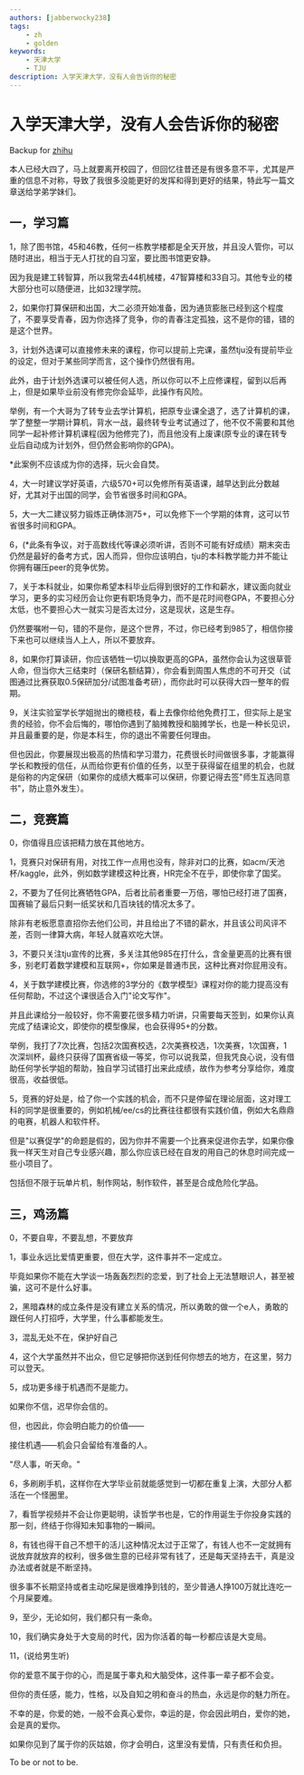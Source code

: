 ```yaml
---
authors: [jabberwocky238]
tags: 
    - zh
    - golden
keywords:
    - 天津大学
    - TJU
description: 入学天津大学，没有人会告诉你的秘密
---
```


# 入学天津大学，没有人会告诉你的秘密

Backup for [zhihu](https://zhuanlan.zhihu.com/p/716619038)

<!-- truncate -->

本人已经大四了，马上就要离开校园了，但回忆往昔还是有很多意不平，尤其是严重的信息不对称，导致了我很多没能更好的发挥和得到更好的结果，特此写一篇文章送给学弟学妹们。

## 一，学习篇

1，除了图书馆，45和46教，任何一栋教学楼都是全天开放，并且没人管你，可以随时进出，相当于无人打扰的自习室，要比图书馆更安静。

因为我是建工转智算，所以我常去44机械楼，47智算楼和33自习。其他专业的楼大部分也可以随便进，比如32理学院。

2，如果你打算保研和出国，大二必须开始准备，因为通货膨胀已经到这个程度了，不要享受青春，因为你选择了竞争，你的青春注定孤独，这不是你的错，错的是这个世界。

3，计划外选课可以直接修未来的课程，你可以提前上完课，虽然tju没有提前毕业的设定，但对于某些同学而言，这个操作仍然很有用。

此外，由于计划外选课可以被任何人选，所以你可以不上应修课程，留到以后再上，但是如果毕业前没有修完你会延毕，此操作有风险。

举例，有一个大哥为了转专业去学计算机，把原专业课全退了，选了计算机的课，学了整整一学期计算机，背水一战，最终转专业考试通过了，他不仅不需要和其他同学一起补修计算机课程(因为他修完了)，而且他没有上废课(原专业的课在转专业后自动成为计划外，但仍然会影响你的GPA)。

*此案例不应该成为你的选择，玩火会自焚。

4，大一时建议学好英语，六级570+可以免修所有英语课，越早达到此分数越好，尤其对于出国的同学，会节省很多时间和GPA。

5，大一大二建议努力锻炼正确体测75+，可以免修下一个学期的体育，这可以节省很多时间和GPA。

6，(*此条有争议，对于高数线代等课必须听讲，否则不可能有好成绩）期末突击仍然是最好的备考方式，因人而异，但你应该明白，tju的本科教学能力并不能让你拥有碾压peer的竞争优势。

7，关于本科就业，如果你希望本科毕业后得到很好的工作和薪水，建议面向就业学习，更多的实习经历会让你更有职场竞争力，而不是花时间卷GPA，不要担心分太低，也不要担心大一就实习是否太过分，这是现状，这是生存。

仍然要嘱咐一句，错的不是你，是这个世界，不过，你已经考到985了，相信你接下来也可以继续当人上人，所以不要放弃。

8，如果你打算读研，你应该牺牲一切以换取更高的GPA，虽然你会认为这很草菅人命，但当你大三结束时（保研名额结算），你会看到周围人焦虑的不可开交（试图通过比赛获取0.5保研加分/试图准备考研），而你此时可以获得大四一整年的假期。

9，关注实验室学长学姐抛出的橄榄枝，看上去像你给他免费打工，但实际上是宝贵的经验，你不会后悔的，哪怕你遇到了脑摊教授和脑摊学长，也是一种长见识，并且最重要的是，你是本科生，你的退出不需要任何理由。

但也因此，你要展现出极高的热情和学习潜力，花费很长时间做很多事，才能赢得学长和教授的信任，从而给你更有价值的任务，以至于获得留在组里的机会，也就是俗称的内定保研（如果你的成绩大概率可以保研，你要记得去签"师生互选同意书"，防止意外发生）。

## 二，竞赛篇

0，你值得且应该把精力放在其他地方。

1，竞赛只对保研有用，对找工作一点用也没有，除非对口的比赛，如acm/天池杯/kaggle，此外，例如数学建模这种比赛，HR完全不在乎，即使你拿了国奖。

2，不要为了任何比赛牺牲GPA，后者比前者重要一万倍，哪怕已经打进了国赛，国赛输了最后只剩一纸奖状和几百块钱的情况太多了。

除非有老板愿意直招你去他们公司，并且给出了不错的薪水，并且该公司风评不差，否则一律算大病，年轻人就喜欢吃大饼。

3，不要只关注tju宣传的比赛，多关注其他985在打什么，含金量更高的比赛有很多，别老盯着数学建模和互联网+，你如果是普通市民，这种比赛对你屁用没有。

4，关于数学建模比赛，你选修的3学分的《数学模型》课程对你的能力提高没有任何帮助，不过这个课很适合入门"论文写作"。

并且此课给分一般较好，你不需要花很多精力听讲，只需要每天签到，如果你认真完成了结课论文，即使你的模型像屎，也会获得95+的分数。

举例，我打了7次比赛，包括2次国赛校选，2次美赛校选，1次美赛，1次国赛，1次深圳杯，最终只获得了国赛省级一等奖，你可以说我菜，但我凭良心说，没有借助任何学长学姐的帮助，独自学习试错打出来此成绩，故作为参考分享给你，难度很高，收益很低。

5，竞赛的好处是，给了你一个实践的机会，而不只是停留在理论层面，这对理工科的同学是很重要的，例如机械/ee/cs的比赛往往都很有实践价值，例如大名鼎鼎的电赛，机器人和软件杯。

但是"以赛促学"的命题是假的，因为你并不需要一个比赛来促进你去学，如果你像我一样天生对自己专业感兴趣，那么你应该已经在自发的用自己的休息时间完成一些小项目了。

包括但不限于玩单片机，制作网站，制作软件，甚至是合成危险化学品。

## 三，鸡汤篇

0，不要自卑，不要乱想，不要放弃

1，事业永远比爱情更重要，但在大学，这件事并不一定成立。

毕竟如果你不能在大学谈一场轰轰烈烈的恋爱，到了社会上无法慧眼识人，甚至被骗，这可不是什么好事。

2，黑暗森林的成立条件是没有建立关系的情况，所以勇敢的做一个e人，勇敢的跟任何人打招呼，大学里，什么事都能发生。

3，混乱无处不在，保护好自己

4，这个大学虽然并不出众，但它足够把你送到任何你想去的地方，在这里，努力可以登天。

5，成功更多缘于机遇而不是能力。

如果你不信，迟早你会信的。

但，也因此，你会明白能力的价值——

接住机遇——机会只会留给有准备的人。

"尽人事，听天命。"

6，多刷刷手机，这样你在大学毕业前就能感觉到一切都在重复上演，大部分人都活在一个怪圈里。

7，看哲学视频并不会让你更聪明，读哲学书也是，它的作用诞生于你投身实践的那一刻，终结于你得知未知事物的一瞬间。

8，有钱也得干自己不想干的活儿这种情况太过于正常了，有钱人也不一定就拥有说放弃就放弃的权利，很多做生意的已经非常有钱了，还是每天坚持去干，真是没办法或者就是不断坚持。

很多事不长期坚持或者主动吃屎是很难挣到钱的，至少普通人挣100万就比连吃一个月屎要难。

9，至少，无论如何，我们都只有一条命。

10，我们确实身处于大变局的时代，因为你活着的每一秒都应该是大变局。

11，(说给男生听)

你的爱意不属于你的心，而是属于睾丸和大脑受体，这件事一辈子都不会变。

但你的责任感，能力，性格，以及自知之明和奋斗的热血，永远是你的魅力所在。

不幸的是，你爱的她，一般不会真心爱你，幸运的是，你会因此明白，爱你的她，会是真的爱你。

如果你见到了属于你的灰姑娘，你才会明白，这里没有爱情，只有责任和负担。

To be or not to be.
